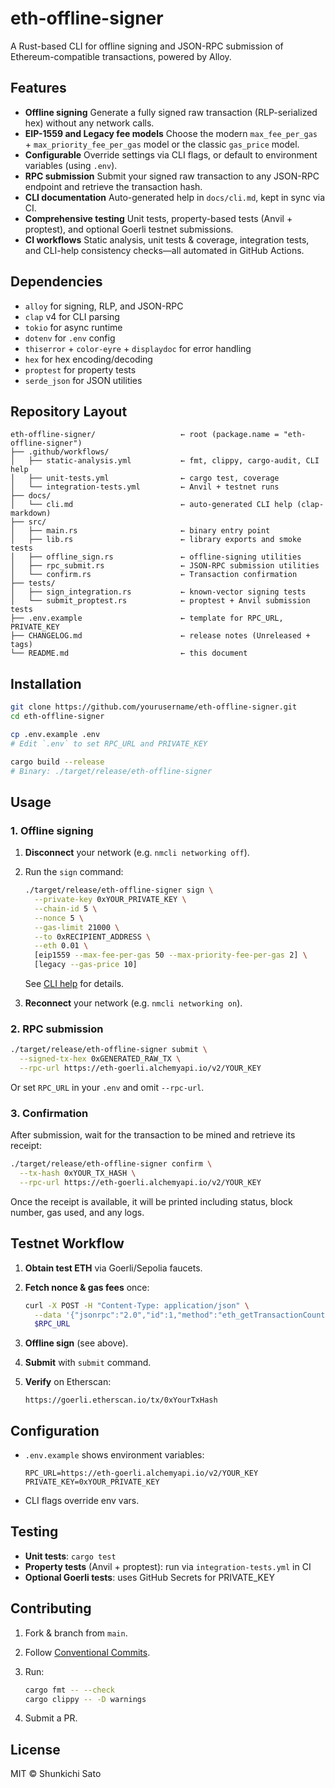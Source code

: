 # eth-offline-signer

A Rust-based CLI for offline signing and JSON-RPC submission of Ethereum-compatible transactions, powered by Alloy.

## Features

- **Offline signing**
  Generate a fully signed raw transaction (RLP-serialized hex) without any network calls.
- **EIP-1559 and Legacy fee models**
  Choose the modern `max_fee_per_gas` + `max_priority_fee_per_gas` model or the classic `gas_price` model.
- **Configurable**
  Override settings via CLI flags, or default to environment variables (using `.env`).
- **RPC submission**
  Submit your signed raw transaction to any JSON-RPC endpoint and retrieve the transaction hash.
- **CLI documentation**
  Auto-generated help in `docs/cli.md`, kept in sync via CI.
- **Comprehensive testing**
  Unit tests, property-based tests (Anvil + proptest), and optional Goerli testnet submissions.
- **CI workflows**
  Static analysis, unit tests & coverage, integration tests, and CLI-help consistency checks—all automated in GitHub Actions.

## Dependencies

- `alloy` for signing, RLP, and JSON-RPC
- `clap` v4 for CLI parsing
- `tokio` for async runtime
- `dotenv` for `.env` config
- `thiserror` + `color-eyre` + `displaydoc` for error handling
- `hex` for hex encoding/decoding
- `proptest` for property tests
- `serde_json` for JSON utilities

## Repository Layout

```plain
eth-offline-signer/                   ← root (package.name = "eth-offline-signer")
├── .github/workflows/
│   ├── static-analysis.yml           ← fmt, clippy, cargo-audit, CLI help 
│   ├── unit-tests.yml                ← cargo test, coverage
│   └── integration-tests.yml         ← Anvil + testnet runs
├── docs/
│   └── cli.md                        ← auto-generated CLI help (clap-markdown)
├── src/
│   ├── main.rs                       ← binary entry point
│   ├── lib.rs                        ← library exports and smoke tests
│   ├── offline_sign.rs               ← offline-signing utilities
│   ├── rpc_submit.rs                 ← JSON-RPC submission utilities
│   └── confirm.rs                    ← Transaction confirmation
├── tests/
│   ├── sign_integration.rs           ← known-vector signing tests
│   └── submit_proptest.rs            ← proptest + Anvil submission tests
├── .env.example                      ← template for RPC_URL, PRIVATE_KEY
├── CHANGELOG.md                      ← release notes (Unreleased + tags)
└── README.md                         ← this document
```

## Installation

```bash
git clone https://github.com/yourusername/eth-offline-signer.git
cd eth-offline-signer

cp .env.example .env
# Edit `.env` to set RPC_URL and PRIVATE_KEY

cargo build --release
# Binary: ./target/release/eth-offline-signer
```

## Usage

### 1. Offline signing

1. **Disconnect** your network (e.g. `nmcli networking off`).

2. Run the `sign` command:

   ```bash
   ./target/release/eth-offline-signer sign \
     --private-key 0xYOUR_PRIVATE_KEY \
     --chain-id 5 \
     --nonce 5 \
     --gas-limit 21000 \
     --to 0xRECIPIENT_ADDRESS \
     --eth 0.01 \
     [eip1559 --max-fee-per-gas 50 --max-priority-fee-per-gas 2] \
     [legacy --gas-price 10]
   ```

   See [CLI help](docs/cli.md#eth-offline-signer-sign) for details.

3. **Reconnect** your network (e.g. `nmcli networking on`).

### 2. RPC submission

```bash
./target/release/eth-offline-signer submit \
  --signed-tx-hex 0xGENERATED_RAW_TX \
  --rpc-url https://eth-goerli.alchemyapi.io/v2/YOUR_KEY
```

Or set `RPC_URL` in your `.env` and omit `--rpc-url`.

### 3. Confirmation

After submission, wait for the transaction to be mined and retrieve its receipt:

```bash
./target/release/eth-offline-signer confirm \
  --tx-hash 0xYOUR_TX_HASH \
  --rpc-url https://eth-goerli.alchemyapi.io/v2/YOUR_KEY
```

Once the receipt is available, it will be printed including status, block number, gas used, and any logs.

## Testnet Workflow

1. **Obtain test ETH** via Goerli/Sepolia faucets.

2. **Fetch nonce & gas fees** once:

   ```bash
   curl -X POST -H "Content-Type: application/json" \
     --data '{"jsonrpc":"2.0","id":1,"method":"eth_getTransactionCount","params":["0xYOUR_ADDR","latest"]}' \
     $RPC_URL
   ```

3. **Offline sign** (see above).

4. **Submit** with `submit` command.

5. **Verify** on Etherscan:

   ```plain
   https://goerli.etherscan.io/tx/0xYourTxHash
   ```

## Configuration

- `.env.example` shows environment variables:

  ```text
  RPC_URL=https://eth-goerli.alchemyapi.io/v2/YOUR_KEY
  PRIVATE_KEY=0xYOUR_PRIVATE_KEY
  ```

- CLI flags override env vars.

## Testing

- **Unit tests**: `cargo test`
- **Property tests** (Anvil + proptest): run via `integration-tests.yml` in CI
- **Optional Goerli tests**: uses GitHub Secrets for PRIVATE_KEY

## Contributing

1. Fork & branch from `main`.
2. Follow [Conventional Commits](https://www.conventionalcommits.org/).
3. Run:

   ```bash
   cargo fmt -- --check
   cargo clippy -- -D warnings
   ```

4. Submit a PR.

## License

MIT © Shunkichi Sato
